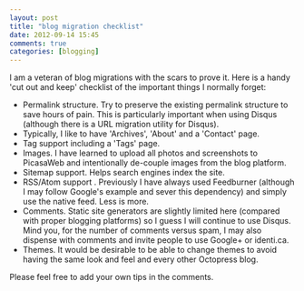 ```yaml
---
layout: post
title: "blog migration checklist"
date: 2012-09-14 15:45
comments: true
categories: [blogging]
---
```

I am a veteran of blog migrations with the scars to prove it. Here is a handy 'cut out and keep' checklist of the important things I normally forget:

- Permalink structure. Try to preserve the existing permalink structure to save hours of pain. This is particularly important when using Disqus (although there is a URL migration utility for Disqus).
- Typically, I like to have 'Archives', 'About' and a 'Contact' page.
- Tag support including a 'Tags' page.
- Images. I have learned to upload all photos and screenshots to PicasaWeb and intentionally de-couple images from the blog platform.
- Sitemap support. Helps search engines index the site.
- RSS/Atom support . Previously I have always used Feedburner (although I may follow Google's example and sever this dependency) and simply use the native feed. Less is more.
- Comments. Static site generators are slightly limited here (compared with proper blogging platforms) so I guess I will continue to use Disqus. Mind you, for the number of comments versus spam, I may also dispense with comments and invite people to use Google+ or identi.ca.
- Themes. It would be desirable to be able to change themes to avoid having the same look and feel and every other Octopress blog.

Please feel free to add your own tips in the comments.
